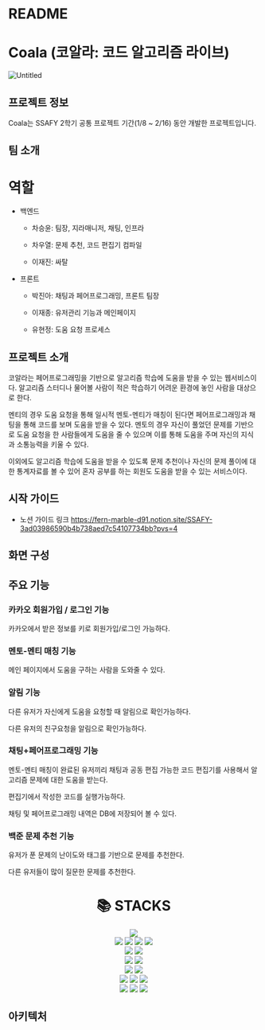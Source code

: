 # README
# Coala (코알라: 코드 알고리즘 라이브)

![Untitled](https://prod-files-secure.s3.us-west-2.amazonaws.com/be52fccd-e518-45d4-bc34-125e2f9bc1dd/db45a140-2166-4180-92cc-46d70b201aed/Untitled.png)

## 프로젝트 정보

Coala는 SSAFY 2학기 공통 프로젝트 기간(1/8 ~ 2/16) 동안 개발한 프로젝트입니다.

## 팀 소개

# 역할

* 백엔드

  * 차승윤: 팀장, 지라매니저, 채팅, 인프라

  * 차우열: 문제 추천, 코드 편집기 컴파일

  * 이재진: 싸탈

* 프론트

  * 박진아: 채팅과 페어프로그래밍, 프론트 팀장

  * 이재종: 유저관리 기능과 메인페이지

  * 유현정: 도움 요청 프로세스

## 프로젝트 소개

 코알라는 페어프로그래밍을 기반으로 알고리즘 학습에 도움을 받을 수 있는 웹서비스이다. 알고리즘 스터디나 물어볼 사람이 적은 학습하기 어려운 환경에 놓인 사람을 대상으로 한다.

 멘티의 경우 도움 요청을 통해 일시적 멘토-멘티가 매칭이 된다면 페어프로그래밍과 채팅을 통해 코드를 보며 도움을 받을 수 있다. 멘토의 경우 자신이 풀었던 문제를 기반으로 도움 요청을 한 사람들에게 도움을 줄 수 있으며 이를 통해 도움을 주며 자신의 지식과 소통능력을 키울 수 있다.

 이외에도 알고리즘 학습에 도움을 받을 수 있도록 문제 추천이나 자신의 문제 풀이에 대한 통계자료를 볼 수 있어 혼자 공부를 하는 회원도 도움을 받을 수 있는 서비스이다.

## 시작 가이드
- 노션 가이드 링크
https://fern-marble-d91.notion.site/SSAFY-3ad03986590b4b738aed7c54107734bb?pvs=4

## 화면 구성

## 주요 기능

### 카카오 회원가입 / 로그인 기능

카카오에서 받은 정보를 키로 회원가입/로그인 가능하다.

### 멘토-멘티 매칭 기능

메인 페이지에서 도움을 구하는 사람을 도와줄 수 있다.

### 알림 기능

다른 유저가 자신에게 도움을 요청할 때 알림으로 확인가능하다.

다른 유저의 친구요청을 알림으로 확인가능하다.

### 채팅+페어프로그래밍 기능

멘토-멘티 매칭이 완료된 유저끼리 채팅과 공동 편집 가능한 코드 편집기를 사용해서 알고리즘 문제에 대한 도움을 받는다.

편집기에서 작성한 코드를 실행가능하다.

채팅 및 페어프로그래밍 내역은 DB에 저장되어 볼 수 있다.

### 백준 문제 추천 기능

유저가 푼 문제의 난이도와 태그를 기반으로 문제를 추천한다.

다른 유저들이 많이 질문한 문제를 추천한다.


<div align=center><h1>📚 STACKS</h1></div>

<div align=center> 
  <img src="https://img.shields.io/badge/java-007396?style=for-the-badge&logo=java&logoColor=white"> 
  <br>
  
  <img src="https://img.shields.io/badge/html5-E34F26?style=for-the-badge&logo=html5&logoColor=white"> 
  <img src="https://img.shields.io/badge/css-1572B6?style=for-the-badge&logo=css3&logoColor=white"> 
  <img src="https://img.shields.io/badge/javascript-F7DF1E?style=for-the-badge&logo=javascript&logoColor=black">
  <img src="https://img.shields.io/badge/Typescript-F7DF1E?style=for-the-badge&logo=Typescript&logoColor=white">
   
  <br>
  
  <img src="https://img.shields.io/badge/mariaDB-003545?style=for-the-badge&logo=mariaDB&logoColor=white"> 
  <img src="https://img.shields.io/badge/Redis-003545?style=for-the-badge&logo=Redis&logoColor=black"> 
  <br>
  
  <img src="https://img.shields.io/badge/react-61DAFB?style=for-the-badge&logo=react&logoColor=black"> 
  <img src="https://img.shields.io/badge/node.js-339933?style=for-the-badge&logo=Node.js&logoColor=white">
  <br>
  
  <img src="https://img.shields.io/badge/spring-boot-6DB33F?style=for-the-badge&logo=spring-boot&logoColor=white">
  <img src="https://img.shields.io/badge/WebSocket-6DB33F?style=for-the-badge&logo=WebSocket&logoColor=black">  
  <br>

  <img src="https://img.shields.io/badge/linux-FCC624?style=for-the-badge&logo=linux&logoColor=black"> 
  <img src="https://img.shields.io/badge/amazonaws-232F3E?style=for-the-badge&logo=amazonaws&logoColor=white"> 
  <img src="https://img.shields.io/badge/apache tomcat-F8DC75?style=for-the-badge&logo=apachetomcat&logoColor=white">
  <br>
  
  <img src="https://img.shields.io/badge/github-181717?style=for-the-badge&logo=github&logoColor=white">
  <img src="https://img.shields.io/badge/git-F05032?style=for-the-badge&logo=git&logoColor=white">
  <img src="https://img.shields.io/badge/fontawesome-339AF0?style=for-the-badge&logo=fontawesome&logoColor=white">
  <br>
</div>

## 아키텍처
